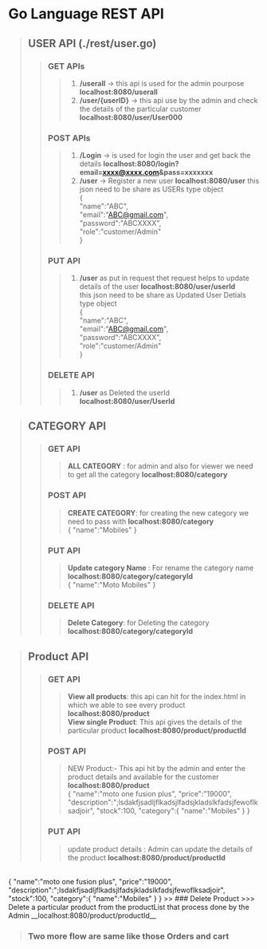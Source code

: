 # Go Language REST API
> ## USER API (./rest/user.go)
>> ### GET APIs 
>>> 1. __/userall__   ->  this api is used for the admin pourpose
 __localhost:8080/userall__
>>> 2.  __/user/{userID}__ -> this api use by the admin and check the details of the particular customer
__localhost:8080/user/User000__
>> ### POST APIs
>>>1. __/Login__ -> is used for login the user and get back the details 
__localhost:8080/login?email=xxxx@xxxx.com&pass=xxxxxxx__
>>> 2. __/user__ -> Register a new user  __localhost:8080/user__
        this json need to be share as USERs type object <br/>
        {<br/>
               "name":"ABC",<br/>
              "email":"ABC@gmail.com",<br/>
              "password":"ABCXXXX",<br/>
              "role":"customer/Admin"<br/>
        }
>> ### PUT API
>>> 1. __/user__  as put in request thet request helps to update details of the user
__localhost:8080/user/userId__ <br/>
        this json need to be share as Updated User Detials type object<br/>
        {<br/>
               "name":"ABC",<br/>
              "email":"ABC@gmail.com",<br/>
              "password":"ABCXXXX",<br/>
              "role":"customer/Admin"<br/>
        }
>> ### DELETE API 
>>> 1. __/user__ as Deleted the userId  
__localhost:8080/user/UserId__

> ## CATEGORY API
>> ### GET API
>>> __ALL CATEGORY__ : for admin and also for viewer we need to get all the category 
__localhost:8080/category__
>> ### POST API
>>> __CREATE CATEGORY__: for creating the new category we need to pass with __localhost:8080/category__ <br/>
        {
        "name":"Mobiles"
        }
>> ### PUT API
>>> __Update category Name__ : For rename the category name
        __localhost:8080/category/categoryId__
         <br/> {
        "name":"Moto Mobiles"
        }
>>  ### DELETE API
>>> __Delete Category__: for Deleting the category 
__localhost:8080/category/categoryId__

> ## Product API
>> ### GET API
>>> __View all products__: this api can hit for the index.html in which we able to see every product
__localhost:8080/product__<br/>
>>> __View single Product__: This api gives the details of the particular product
__localhost:8080/product/productId__
>> ### POST API
>>> NEW Product:- This api hit by the admin and enter the product details and available for the customer
__localhost:8080/product__<br/>
    {
    "name":"moto one fusion plus",
    "price":"19000",
    "description":";lsdakfjsadljflkadsjlfadsjkladslkfadsjfewoflksadjoir",
    "stock":100,
    "category":{
        "name":"Mobiles"
    }
    }
>> ### PUT API
>>> update product details : Admin can update the details of the product
__localhost:8080/product/productId__
<br/>
    {
    "name":"moto one fusion plus",
    "price":"19000",
    "description":";lsdakfjsadljflkadsjlfadsjkladslkfadsjfewoflksadjoir",
    "stock":100,
    "category":{
        "name":"Mobiles"
    }
    }
>> ### Delete Product 
>>> Delete a particular product from the productList that process done by the Admin
__localhost:8080/product/productId__


> ### Two more flow are same like those Orders and cart